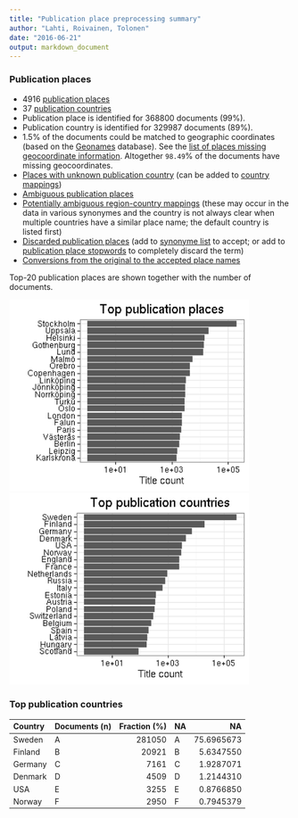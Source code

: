 ```yaml
---
title: "Publication place preprocessing summary"
author: "Lahti, Roivainen, Tolonen"
date: "2016-06-21"
output: markdown_document
---
```


### Publication places

 * 4916 [publication places](output.tables/publication_place_accepted.csv)
 * 37 [publication countries](output.tables/country_accepted.csv) 
 * Publication place is identified for 368800 documents (99%). 
 * Publication country is identified for 329987 documents (89%).
 * 1.5% of the documents could be matched to geographic coordinates (based on the [Geonames](http://download.geonames.org/export/dump/) database). See the [list of places missing geocoordinate information](output.tables/absentgeocoordinates.csv). Altogether ``98.49``% of the documents have missing geocoordinates.
 * [Places with unknown publication country](output.tables/publication_place_missingcountry.csv) (can be added to [country mappings](https://github.com/rOpenGov/bibliographica/blob/master/inst/extdata/reg2country.csv))
 * [Ambiguous publication places](output.tables/publication_place_ambiguous.csv)
 * [Potentially ambiguous region-country mappings](output.tables/publication_country_ambiguous.csv) (these may occur in the data in various synonymes and the country is not always clear when multiple countries have a similar place name; the default country is listed first)
 * [Discarded publication places](output.tables/publication_place_discarded.csv) (add to [synonyme list](https://github.com/rOpenGov/bibliographica/blob/master/inst/extdata/PublicationPlaceSynonymes.csv) to accept; or add to [publication place stopwords](https://github.com/rOpenGov/bibliographica/blob/master/inst/extdata/stopwords_for_place.csv) to completely discard the term)
 * [Conversions from the original to the accepted place names](output.tables/publication_place_conversion_nontrivial.csv)

Top-20 publication places are shown together with the number of documents.

<img src="figure/summaryplace-1.png" title="plot of chunk summaryplace" alt="plot of chunk summaryplace" width="430px" /><img src="figure/summaryplace-2.png" title="plot of chunk summaryplace" alt="plot of chunk summaryplace" width="430px" />


### Top publication countries


|Country |Documents (n) | Fraction (%)|NA |         NA|
|:-------|:-------------|------------:|:--|----------:|
|Sweden  |A             |       281050|A  | 75.6965673|
|Finland |B             |        20921|B  |  5.6347550|
|Germany |C             |         7161|C  |  1.9287071|
|Denmark |D             |         4509|D  |  1.2144310|
|USA     |E             |         3255|E  |  0.8766850|
|Norway  |F             |         2950|F  |  0.7945379|

